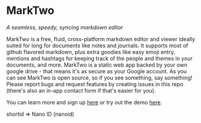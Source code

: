 # MarkTwo

_A seamless, speedy, syncing markdown editor_

MarkTwo is a free, fluid, cross-platform markdown editor and viewer ideally suited for long for documents like notes and journals. It supports most of github flavored markdown, plus extra goodies like easy emoji entry, mentions and hashtags for keeping track of the people and themes in your documents, and more. MarkTwo is a static web app backed by your own google drive - that means it's as secure as your Google account. As you can see MarkTwo is open source, so if you see something, say something! Please report bugs and request features by creating issues in this repo (there's also an in-app contact form if that's easier for you).

You can learn more and sign up [here](https://marktwo.app) or try out the demo [here](https://marktwo.app/try-it-now).

shortid => Nano ID (nanoid)